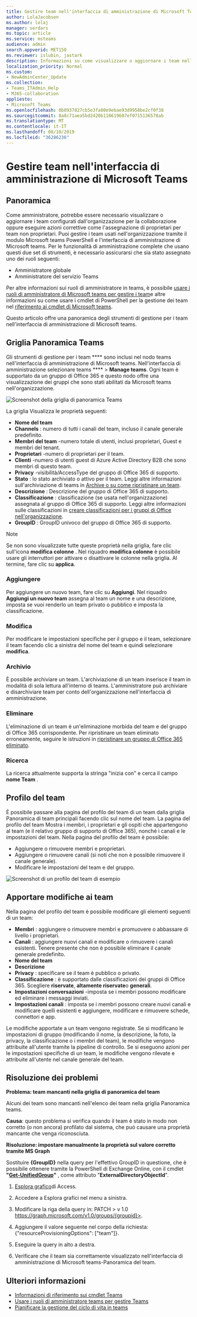 ```yaml
---
title: Gestire team nell'interfaccia di amministrazione di Microsoft Teams
author: LolaJacobsen
ms.author: lolaj
manager: serdars
ms.topic: article
ms.service: msteams
audience: admin
search.appverid: MET150
ms.reviewer: islubin, jastark
description: Informazioni su come visualizzare o aggiornare i team nell'interfaccia di amministrazione di Microsoft teams.
localization_priority: Normal
ms.custom:
- NewAdminCenter_Update
ms.collection:
- Teams_ITAdmin_Help
- M365-collaboration
appliesto:
- Microsoft Teams
ms.openlocfilehash: 0b8937827cb5e3fa80e9ebae93d9958be2cf0f38
ms.sourcegitcommit: 8a8c71aea5bd2420b110619607ef0715136578ab
ms.translationtype: MT
ms.contentlocale: it-IT
ms.lasthandoff: 08/10/2019
ms.locfileid: "36286236"
---
```

<a name="manage-teams-in-the-microsoft-teams-admin-center"></a>Gestire team nell'interfaccia di amministrazione di Microsoft Teams
==========================================

## <a name="overview"></a>Panoramica

Come amministratore, potrebbe essere necessario visualizzare o aggiornare i team configurati dall'organizzazione per la collaborazione oppure eseguire azioni correttive come l'assegnazione di proprietari per team non proprietari. Puoi gestire i team usati nell'organizzazione tramite il modulo Microsoft teams PowerShell e l'interfaccia di amministrazione di Microsoft teams. Per le funzionalità di amministrazione complete che usano questi due set di strumenti, è necessario assicurarsi che sia stato assegnato uno dei ruoli seguenti:

- Amministratore globale
- Amministratore del servizio Teams

Per altre informazioni sui ruoli di amministratore in teams, è possibile [usare i ruoli di amministratore di Microsoft teams per gestire i team](using-admin-roles.md)e altre informazioni su come usare i cmdlet di PowerShell per la gestione dei team nel [riferimento ai cmdlet di Microsoft teams](https://docs.microsoft.com/powershell/teams/?view=teams-ps).

Questo articolo offre una panoramica degli strumenti di gestione per i team nell'interfaccia di amministrazione di Microsoft teams.

## <a name="teams-overview-grid"></a>Griglia Panoramica Teams

Gli strumenti di gestione per i team **** sono inclusi nel nodo teams nell'interfaccia di amministrazione di Microsoft teams. Nell'interfaccia di amministrazione selezionare teams **** > **Manage teams**. Ogni team è supportato da un gruppo di Office 365 e questo nodo offre una visualizzazione dei gruppi che sono stati abilitati da Microsoft teams nell'organizzazione.

![Screenshot della griglia di panoramica Teams](media/manage-teams-in-modern-portal-grid.png)  

La griglia Visualizza le proprietà seguenti:

- **Nome del team**
- **Channels** : numero di tutti i canali del team, incluso il canale generale predefinito.
- **Membri del team** -numero totale di utenti, inclusi proprietari, Guest e membri del tenant.
- **Proprietari** -numero di proprietari per il team.
- **Clienti** -numero di utenti guest di Azure Active Directory B2B che sono membri di questo team.
- **Privacy** -visibilità/AccessType del gruppo di Office 365 di supporto.
- **Stato** : lo stato archiviato o attivo per il team. Leggi altre informazioni sull'archiviazione di teams in [Archive o su come ripristinare un team](https://support.office.com/article/archive-or-restore-a-team-dc161cfd-b328-440f-974b-5da5bd98b5a7).
- **Descrizione** : Descrizione del gruppo di Office 365 di supporto.
- **Classificazione** : classificazione (se usata nell'organizzazione) assegnata al gruppo di Office 365 di supporto. Leggi altre informazioni sulle classificazioni in [creare classificazioni per i gruppi di Office nell'organizzazione](https://docs.microsoft.com/office365/enterprise/powershell/manage-office-365-groups-with-powershell#create-classifications-for-office-groups-in-your-organization).
- **GroupID** : GroupID univoco del gruppo di Office 365 di supporto.

> [!NOTE]
> Se non sono visualizzate tutte queste proprietà nella griglia, fare clic sull'icona **modifica colonne** . Nel riquadro **modifica colonne** è possibile usare gli interruttori per attivare o disattivare le colonne nella griglia. Al termine, fare clic su **applica**.

### <a name="add"></a>Aggiungere

Per aggiungere un nuovo team, fare clic su **Aggiungi**. Nel riquadro **Aggiungi un nuovo team** assegna al team un nome e una descrizione, imposta se vuoi renderlo un team privato o pubblico e imposta la classificazione.

### <a name="edit"></a>Modifica

Per modificare le impostazioni specifiche per il gruppo e il team, selezionare il team facendo clic a sinistra del nome del team e quindi selezionare **modifica**.

### <a name="archive"></a>Archivio

È possibile archiviare un team. L'archiviazione di un team inserisce il team in modalità di sola lettura all'interno di teams. L'amministratore può archiviare e disarchiviare team per conto dell'organizzazione nell'interfaccia di amministrazione. 

### <a name="delete"></a>Eliminare

L'eliminazione di un team è un'eliminazione morbida del team e del gruppo di Office 365 corrispondente. Per ripristinare un team eliminato erroneamente, seguire le istruzioni in [ripristinare un gruppo di Office 365 eliminato](https://docs.microsoft.com/office365/admin/create-groups/restore-deleted-group?view=o365-worldwide).

### <a name="search"></a>Ricerca

La ricerca attualmente supporta la stringa "inizia con" e cerca il campo **nome Team** .

## <a name="team-profile"></a>Profilo del team

È possibile passare alla pagina del profilo del team di un team dalla griglia Panoramica di team principali facendo clic sul nome del team. La pagina del profilo del team Mostra i membri, i proprietari e gli ospiti che appartengono al team (e il relativo gruppo di supporto di Office 365), nonché i canali e le impostazioni del team. Nella pagina del profilo del team è possibile:

- Aggiungere o rimuovere membri e proprietari.
- Aggiungere o rimuovere canali (si noti che non è possibile rimuovere il canale generale).
- Modificare le impostazioni del team e del gruppo.
 
![Screenshot di un profilo del team di esempio](media/manage-teams-in-modern-portal-team-profile-page.png)

## <a name="making-changes-to-teams"></a>Apportare modifiche ai team

Nella pagina del profilo del team è possibile modificare gli elementi seguenti di un team:

- **Membri** : aggiungere o rimuovere membri e promuovere o abbassare di livello i proprietari.
- **Canali** : aggiungere nuovi canali e modificare o rimuovere i canali esistenti. Tenere presente che non è possibile eliminare il canale generale predefinito.
- **Nome del team**
- **Descrizione**
- **Privacy** : specificare se il team è pubblico o privato.
- **Classificazione** : è supportato dalle classificazioni dei gruppi di Office 365. Scegliere **riservate**, **altamente riservate**o **generali**.
- **Impostazioni conversazioni** -imposta se i membri possono modificare ed eliminare i messaggi inviati.
- **Impostazioni canali** : imposta se i membri possono creare nuovi canali e modificare quelli esistenti e aggiungere, modificare e rimuovere schede, connettori e app.

Le modifiche apportate a un team vengono registrate. Se si modificano le impostazioni di gruppo (modificando il nome, la descrizione, la foto, la privacy, la classificazione o i membri del team), le modifiche vengono attribuite all'utente tramite la pipeline di controllo. Se si eseguono azioni per le impostazioni specifiche di un team, le modifiche vengono rilevate e attribuite all'utente nel canale generale del team.

## <a name="troubleshooting"></a>Risoluzione dei problemi

**Problema: team mancanti nella griglia di panoramica del team**

Alcuni dei team sono mancanti nell'elenco dei team nella griglia Panoramica teams.

**Causa**: questo problema si verifica quando il team è stato in modo non corretto (o non ancora) profilato dal sistema, che può causare una proprietà mancante che venga riconosciuta.

**Risoluzione: impostare manualmente la proprietà sul valore corretto tramite MS Graph**

Sostituire **{GroupID}** nella query per l'effettivo GroupID in questione, che è possibile ottenere tramite la PowerShell di Exchange Online, con il cmdlet **"[Get-UnifiedGroup](https://docs.microsoft.com/powershell/module/exchange/users-and-groups/get-unifiedgroup?view=exchange-ps)"** , come attributo "**ExternalDirectoryObjectId**".

1. [Esplora grafico](https://developer.microsoft.com/en-us/graph/graph-explorer)di Access.

2. Accedere a Esplora grafici nel menu a sinistra.

3. Modificare la riga della query in: PATCH > v 1.0 https://graph.microsoft.com/v1.0/groups/{groupid}>.

4. Aggiungere il valore seguente nel corpo della richiesta: {"resourceProvisioningOptions": ["team"]}.

5. Eseguire la query in alto a destra.

6. Verificare che il team sia correttamente visualizzato nell'interfaccia di amministrazione di Microsoft teams-Panoramica del team.

## <a name="learn-more"></a>Ulteriori informazioni

- [Informazioni di riferimento sui cmdlet Teams](https://docs.microsoft.com/powershell/teams/?view=teams-ps)  
- [Usare i ruoli di amministratore teams per gestire Teams](using-admin-roles.md)
- [Pianificare la gestione del ciclo di vita in teams](plan-teams-lifecycle.md)
